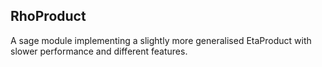 RhoProduct
----------

A sage module implementing a slightly more generalised EtaProduct with slower
performance and different features.

